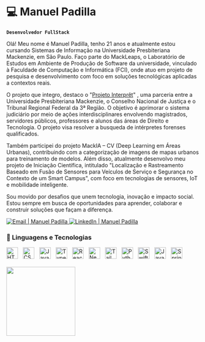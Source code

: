 # 💻 Manuel Padilla 
**`Desenvolvedor FullStack`**


Olá! Meu nome é Manuel Padilla, tenho 21 anos e atualmente estou cursando Sistemas de Informação na Universidade Presbiteriana Mackenzie, em São Paulo. Faço parte do MackLeaps, o Laboratório de Estudos em Ambiente de Produção de Software da universidade, vinculado à Faculdade de Computação e Informática (FCI), onde atuo em projeto de pesquisa e desenvolvimento com foco em soluções tecnológicas aplicadas a contextos reais.

O projeto que integro, destaco o  "[Projeto Interprêt](https://computacao.mackenzie.br/mackleaps/projetos/interpret/)" , uma parceria entre a Universidade Presbiteriana Mackenzie, o Conselho Nacional de Justiça e o Tribunal Regional Federal da 3ª Região. O objetivo é aprimorar o sistema judiciário por meio de ações interdisciplinares envolvendo magistrados, servidores públicos, professores e alunos das áreas de Direito e Tecnologia. O projeto visa resolver a busqueda de intérpretes forenses qualificados.

Também participei do projeto MackIA – CV (Deep Learning em Áreas Urbanas), contribuindo com a categorização de imagens de mapas urbanos para treinamento de modelos. Além disso, atualmente desenvolvo meu projeto de Iniciação Científica, intitulado "Localização e Rastreamento Baseado em Fusão de Sensores para Veículos de Serviço e Segurança no Contexto de um Smart Campus", com foco em tecnologias de sensores, IoT e mobilidade inteligente.

Sou movido por desafios que unem tecnologia, inovação e impacto social. Estou sempre em busca de oportunidades para aprender, colaborar e construir soluções que façam a diferença.

<p align="left">
  <a href="sanchezpadillamanuelfermin758@gmail.com">
    <img 
      alt="Email | Manuel Padilla" 
      title="Email | Manuel Padilla" 
      src="https://img.shields.io/badge/Email-D14836?style=for-the-badge&logo=gmail&logoColor=white"
    />
  </a>
  
  <a href="https://www.linkedin.com/in/manuel-sanchez-padilla-2847b5280/" target="_blank">
    <img 
      alt="LinkedIn | Manuel Padilla" 
      title="LinkedIn | Manuel Padilla" 
      src="https://img.shields.io/badge/LinkedIn-0A66C2?style=for-the-badge&logo=linkedin&logoColor=white"
    />
  </a>
</p>


### 🤖 Linguagens e Tecnologias

<img 
    align="left" 
    alt="HTML"
    title="HTML" 
    width="30px" 
    style="padding-right: 10px;" 
    src="https://cdn.jsdelivr.net/gh/devicons/devicon@latest/icons/html5/html5-original.svg" 
/>
<img 
    align="left" 
    alt="CSS" 
    title="CSS"
    width="30px" 
    style="padding-right: 10px;" 
    src="https://cdn.jsdelivr.net/gh/devicons/devicon@latest/icons/css3/css3-original.svg" 
/>
<img 
    align="left" 
    alt="JavaScript" 
    title="JavaScript"
    width="30px" 
    style="padding-right: 10px;" 
    src="https://cdn.jsdelivr.net/gh/devicons/devicon@latest/icons/javascript/javascript-original.svg" 
/>
<img 
    align="left" 
    alt="TypeScript"
    title="TypeScript" 
    width="30px" 
    style="padding-right: 10px;" 
    src="https://cdn.jsdelivr.net/gh/devicons/devicon@latest/icons/typescript/typescript-original.svg" 
/>
<img 
    align="left" 
    alt="React"
    title="React" 
    width="30px" 
    style="padding-right: 10px;" 
    src="https://cdn.jsdelivr.net/gh/devicons/devicon@latest/icons/react/react-original.svg" 
/>
<img 
    align="left" 
    alt="Next.js" 
    title="Next.js"
    width="30px" 
    style="padding-right: 10px;" 
    src="https://cdn.jsdelivr.net/gh/devicons/devicon@latest/icons/nextjs/nextjs-original.svg" 
/>

<img 
    align="left" 
    alt="Tailwind" 
    title="Tailwind"
    width="30px" 
    style="padding-right: 10px;" 
    src="https://cdn.jsdelivr.net/gh/devicons/devicon@latest/icons/tailwindcss/tailwindcss-original.svg" 
/>

<img 
    align="left" 
    alt="Python" 
    title="Python"
    width="30px" 
    style="padding-right: 10px;" 
    src="https://cdn.jsdelivr.net/gh/devicons/devicon@latest/icons/python/python-original.svg" 
/>

<img 
    align="left" 
    alt="Swift" 
    title="Swift"
    width="30px" 
    style="padding-right: 10px;" 
    src="https://cdn.jsdelivr.net/gh/devicons/devicon@latest/icons/swift/swift-original.svg"
/>

<img 
    align="left" 
    alt="Java" 
    title="Java"
    width="30px" 
    style="padding-right: 10px;" 
    src="https://cdn.jsdelivr.net/gh/devicons/devicon@latest/icons/java/java-original.svg"
/>

<img 
    align="left" 
    alt="Spring" 
    title="Spring"
    width="30px" 
    style="padding-right: 10px;" 
    src="https://cdn.jsdelivr.net/gh/devicons/devicon@latest/icons/spring/spring-original.svg"
/>

<br/>
<br/>


<div><br>
  <a href="https://beacons.ai/Padilla-Manuel">
 
  <img height="180em" src="https://github-readme-stats.vercel.app/api/top-langs/?username=Padilla-Manuel&layout=compact&langs_count=16&theme=dark">
</div>

##


